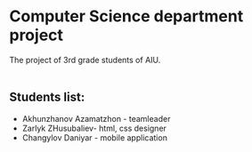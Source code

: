 # Computer Science department project 
The project of 3rd grade students of AIU.<br><br> 
<h2>Students list:</h2> 
<ul>
  <li>Akhunzhanov Azamatzhon - teamleader</li> 
  <div style="position: absolute; display:none;">https://github.com/Azamatjon/csaiu.git</div>
  <li>Zarlyk ZHusubaliev- html, css designer</li> 
<li>Changylov Daniyar - mobile application</li> 
</ul>
